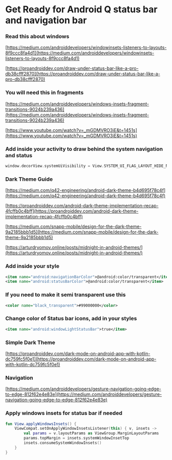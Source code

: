 # Get Ready for Android Q status bar and navigation bar

### Read this about windows 
[https://medium.com/androiddevelopers/windowinsets-listeners-to-layouts-8f9ccc8fa4d1](https://medium.com/androiddevelopers/windowinsets-listeners-to-layouts-8f9ccc8fa4d1)

[https://proandroiddev.com/draw-under-status-bar-like-a-pro-db38cfff2870](https://proandroiddev.com/draw-under-status-bar-like-a-pro-db38cfff2870)

### You will need this in fragments
[https://medium.com/androiddevelopers/windows-insets-fragment-transitions-9024b239a436](https://medium.com/androiddevelopers/windows-insets-fragment-transitions-9024b239a436)

[https://www.youtube.com/watch?v=_mGDMVRO3iE&t=1451s](https://www.youtube.com/watch?v=_mGDMVRO3iE&t=1451s)

### Add inside your activity to draw behind the system navigation and status
```kotlin
window.decorView.systemUiVisibility = View.SYSTEM_UI_FLAG_LAYOUT_HIDE_NAVIGATION
```
### Dark Theme Guide
[https://medium.com/q42-engineering/android-dark-theme-b4d695f78c4f](https://medium.com/q42-engineering/android-dark-theme-b4d695f78c4f)

[https://proandroiddev.com/android-dark-theme-implementation-recap-4fcffb0c4bff](https://proandroiddev.com/android-dark-theme-implementation-recap-4fcffb0c4bff)

[https://medium.com/snapp-mobile/design-for-the-dark-theme-9a2185bbb1d5](https://medium.com/snapp-mobile/design-for-the-dark-theme-9a2185bbb1d5)

[https://arturdryomov.online/posts/midnight-in-android-themes/](https://arturdryomov.online/posts/midnight-in-android-themes/)

### Add inside your style
```xml
<item name="android:navigationBarColor">@android:color/transparent</item>
<item name="android:statusBarColor">@android:color/transparent</item>
```

### If you need to make it semi transparent use this
```xml
<color name="black_transparent">#99000000</color>
```

### Change color of Status bar icons, add in your styles
```xml
<item name="android:windowLightStatusBar">true</item>
```
### Simple Dark Theme
[https://proandroiddev.com/dark-mode-on-android-app-with-kotlin-dc759fc5f0e1](https://proandroiddev.com/dark-mode-on-android-app-with-kotlin-dc759fc5f0e1)

### Navigation
[https://medium.com/androiddevelopers/gesture-navigation-going-edge-to-edge-812f62e4e83e](https://medium.com/androiddevelopers/gesture-navigation-going-edge-to-edge-812f62e4e83e)

### Apply windows insets for status bar if needed
```kotlin
fun View.applyWindowsInsets() {
    ViewCompat.setOnApplyWindowInsetsListener(this) { v, insets ->
        val params = v.layoutParams as ViewGroup.MarginLayoutParams
        params.topMargin = insets.systemWindowInsetTop
        insets.consumeSystemWindowInsets()
    }
}
```

